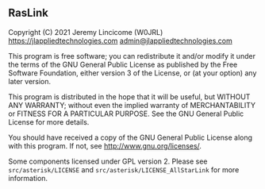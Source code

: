 ## RasLink
Copyright (C) 2021  Jeremy Lincicome (W0JRL)
<https://jlappliedtechnologies.com> <admin@jlappliedtechnologies.com>

This program is free software; you can redistribute it and/or modify
it under the terms of the GNU General Public License as published by
the Free Software Foundation, either version 3 of the License, or
(at your option) any later version.

This program is distributed in the hope that it will be useful,
but WITHOUT ANY WARRANTY; without even the implied warranty of
MERCHANTABILITY or FITNESS FOR A PARTICULAR PURPOSE.  See the
GNU General Public License for more details.

You should have received a copy of the GNU General Public License
along with this program. If not, see <http://www.gnu.org/licenses/>.

Some components licensed under GPL version 2.
Please see `src/asterisk/LICENSE` and `src/asterisk/LICENSE_AllStarLink` for more information.
